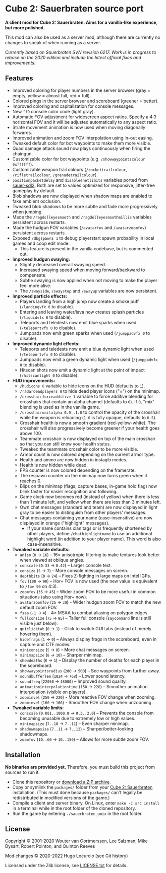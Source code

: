 # Cube 2: Sauerbraten source port

**A client mod for Cube 2: Sauerbraten. Aims for a vanilla-like experience, but more polished.**

This mod can also be used as a server mod, although there are currently no
changes to speak of when running as a server.

*Currently based on Sauerbraten SVN revision 6217. Work is in progress to rebase
on the 2020 edition and include the latest official fixes and improvements.*

## Features

- Improved coloring for player numbers in the server browser (gray = empty,
  yellow = almost full, red = full).
- Colored pings in the server browser and scoreboard (greener = better).
- Improved coloring and capitalization for console messages.
- New `^f9` console color code (light gray).
- Automatic FOV adjustment for widescreen aspect ratios. Specify a 4:3 horizontal
  FOV and it will be adjusted automatically to any aspect ratio.
- Strafe movement animation is now used when moving diagonally forwards.
- Improved animation and zoom FOV interpolation using in-out easing.
- Tweaked default color for bot waypoints to make them more visible.
- Quad damage attack sound now plays continuously when firing the chaingun.
- Customizable color for bot waypoints (e.g. `/showwaypointscolour 0xffffff`).
- Customizable weapon trail colours (`/rockettrailcolour`, `/rifletrailcolour`, `/grenadetrailcolour`).
- `positionpacketdelay` and `disableenetlimits` variables ported from
  [sauer-sdl2](https://github.com/extra-a/sauer-sdl2).
  Both are set to values optimized for responsive, jitter-free gameplay by default.
- Blob shadows are now displayed when shadow maps are enabled to fake ambient occlusion.
- Tweaked blob shadows to be more subtle and fade more progressively when jumping.
- Made the `/ragdolleyesmooth` and `/ragdolleyesmoothmillis` variables persistent
  across restarts.
- Made the hudgun FOV variables (`/avatarfov` and `/avatarzoomfov`) persistent
  across restarts.
- Exposed `/dbgspawns 1` to debug playerstart spawn probability in local games
  and coop edit mode.
  - This feature is present in the vanilla codebase, but is commented out.
- **Improved hudgun swaying:**
  - Slightly decreased overall swaying speed.
  - Increased swaying speed when moving forward/backward to compensate.
  - Subtle swaying is now applied when not moving to make the player feel more alive.
  - The `/swayside`, `/swaystep` and `/swayup` variables are now persistent.
- **Improved particle effects:**
  - Players landing from a high jump now create a smoke puff (`/landingvfx 0` to disable).
  - Entering and leaving water/lava now creates splash particles (`/liquidvfx 0` to disable).
  - Teleports and teledests now emit blue sparks when used (`/teleportvfx 0` to disable).
  - Jumppads now emit green sparks when used (`/jumppadvfx 0` to disable).
- **Improved dynamic light effects:**
  - Teleports and teledests now emit a blue dynamic light when used (`/teleportvfx 0` to disable).
  - Jumppads now emit a green dynamic light when used (`/jumppadvfx 0` to disable).
  - Hitscan shots now emit a dynamic light at the point of impact (`/hitscanlight 0` to disable).
- **HUD improvements:**
  - `/hudicons 0` variable to hide icons on the HUD (defaults to `1`).
  - `/radardeadplayers 0` to hide dead player icons ("×") on the minimap.
  - `/crosshairforceadditive 1` variable to force additive blending for
    crosshairs that contain an alpha channel (defaults to `0`). If `0`, "mix"
    blending is used as in the vanilla game.
  - `/crosshairwaitalpha 0.0..1.0` to control the opacity of the crosshair
    while the weapon is reloading (`1.0` is fully opaque, defaults to `0.5`).
  - Crosshair health is now a smooth gradient (red-yellow-white). The crosshair
    will also progressively become greener if your health goes above 100.
  - Teammate crosshair is now displayed on top of the main crosshair so that you
    can still know your health status.
  - Tweaked the teammate crosshair color to be more visible.
  - Armor count is now colored depending on the current armor type.
  - Health and ammo are now hidden in instagib modes.
  - Health is now hidden while dead.
  - FPS counter is now colored depending on the framerate.
  - The respawn counter on the minimap now turns green when it reaches 0.
  - Blips on the minimap (flags, capture bases, in-game hold flag)
    now blink faster for easier recognition and following.
  - Game clock now becomes red (instead of yellow) when there is less than 1
    minute left, and yellow when there are less than 3 minutes left.
  - Own chat messages (standard and team) are now displayed in light gray to
    be easier to distinguish from other players' messages.
  - Chat messages containing your name (case-insensitive) are now displayed in
    orange ("highlight" messages).
    - If your name contains clan tags or is frequently shortened by other players,
      define `/chathighlightname` to use an additional highlight word
      (in addition to your player name). This word is also case-insensitive.
- **Tweaked variable defaults:**
  - `aniso` (`0` → `16`) – 16× anisotropic filtering to make textures look
    better when viewed at oblique angles.
  - `conscale` (`0.33` → `0.42`) – Larger console text.
  - `consize` (`5` → `7`) – More console messages on screen.
  - `depthbits` (`0` → `24`) – Fixes Z-fighting in large maps on Intel IGPs.
  - `fov` (`100` → `90`) – Hor+ FOV is now used (the new value is equivalent to `/fov 90` on 4:3).
  - `zoomfov` (`35` → `45`) – Wider zoom FOV to be more useful in common situations (also using Hor+ now).
  - `avatarzoomfov` (`25` -> `30`) - Wider hudgun zoom FOV to match the new default zoom FOV.
  - `fsaa` (`-1` → `4`) – 4× MSAA to combat aliasing on polygon edges.
  - `fullconsize` (`75` → `85`) – Taller full console (`saycommand` line is still visible just below).
  - `guiclicktab` (`0` → `1`) – Click to switch GUI tabs (instead of merely hovering them).
  - `hidefrags` (`1` → `0`) – Always display frags in the scoreboard, even in capture and CTF modes.
  - `miniconsize` (`5` → `8`) – More chat messages on screen.
  - `minimapsize` (`8` → `10`) – Sharper minimap.
  - `showdeaths` (`0` → `1`) – Display the number of deaths for each player in the scoreboard.
  - `showwaypointsradius` (`200` → `500`) – See waypoints from further away.
  - `soundbufferlen` (`1024` → `768`) – Lower sound latency.
  - `soundfreq` (`22050` → `48000`) – Improved sound quality.
  - `animationinterpolationtime` (`150` → `220`) – Smoother animation interpolation (visible on players).
  - `zoominvel` (`250` → `220`) - More reactive FOV change when zooming.
  - `zoominvel` (`100` → `160`) - Smoother FOV change when unzooming.
- **Tweaked variable limits:**
  - `conscale` (`0.001..1000.0` → `0.3..2.0`) – Prevents the console from
    becoming unusable due to extremely low or high values.
  - `minimapsize` (`7..10` → `7..11`) – Even sharper minimap.
  - `shadowmapsize` (`7..11` → `7..12`) – Sharper/better-looking shadowmaps.
  - `zoomfov` (`10..60` → `10..150`) – Allows for more subtle zoom FOV.

## Installation

**No binaries are provided yet.** Therefore, you must build this project from
sources to run it.

- Clone this repository or
  [download a ZIP archive](https://github.com/Calinou/sauerbraten-source-port/archive/master.zip).
- Copy or symlink the `packages/` folder from your
  [Cube 2: Sauerbraten](http://sauerbraten.org) installation.
  (This must done because `packages/` can't legally be redistributed
  in modified versions of the game.)
- Compile a client and server binary. On Linux, enter `make -C src install` in a terminal while in
  the root folder of the cloned repository.
- Run the game by entering `./sauerbraten_unix` in the root folder.

## License

Copyright © 2001-2020 Wouter van Oortmerssen, Lee Salzman, Mike Dysart, Robert Pointon, and Quinton Reeves

Mod changes © 2020-2022 Hugo Locurcio (see Git history)

Licensed under the Zlib license, see [LICENSE.txt](LICENSE.txt) for details.
